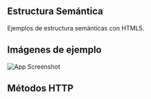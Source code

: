 ## Estructura Semántica

Ejemplos de estructura semánticas con HTML5.

## Imágenes de ejemplo

![App Screenshot](https://github.com/JuanFe05/HTML_CSS_Code/issues/1#issue-1550224365)

## Métodos HTTP
